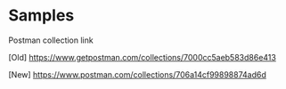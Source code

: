 # Samples

Postman collection link

[Old] https://www.getpostman.com/collections/7000cc5aeb583d86e413

[New] https://www.postman.com/collections/706a14cf99898874ad6d


